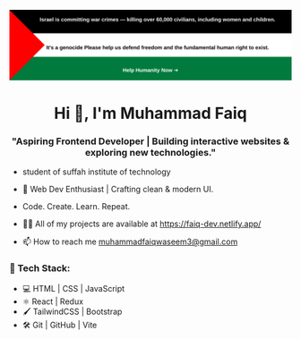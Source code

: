 [![Stand With Palestine](https://github.com/standforhumanity/stand-with-palestine/blob/main/Banners/Banner1.svg)](https://stand-with-palestine.vercel.app)

# <h1 align="center">Hi 👋, I'm Muhammad Faiq</h1>

 <h3 align="center">"Aspiring Frontend Developer | Building interactive websites & exploring new technologies."</h3>

   - student of suffah institute of technology

 - 🎯 Web Dev Enthusiast | Crafting clean & modern UI.

 - Code. Create. Learn. Repeat.
   
- 👨‍💻 All of my projects are available at  https://faiq-dev.netlify.app/
  
- 📫 How to reach me muhammadfaiqwaseem3@gmail.com
<!---
Faiqwaseem/Faiqwaseem is a ✨ special ✨ repository because its `README.md` (this file) appears on your GitHub profile.
You can click the Preview link to take a look at your changes.
--->
### 🚀 Tech Stack:
- 💻 HTML | CSS | JavaScript  
- ⚛️ React | Redux  
- 🖌️ TailwindCSS | Bootstrap  
- 🛠️ Git | GitHub | Vite

